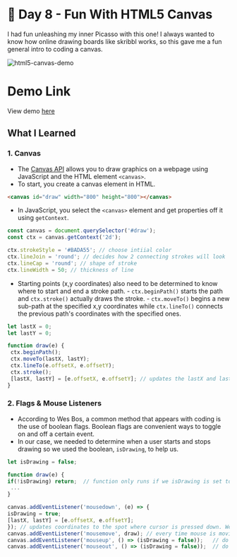 # 🎨 Day 8 - Fun With HTML5 Canvas

I had fun unleashing my inner Picasso with this one! I always wanted to know how online drawing boards like skribbl works, so this gave me a fun general intro to coding a canvas.

![html5-canvas-demo](https://i.ibb.co/qRGHgSB/Screen-Shot-2021-04-22-at-4-38-20-PM.png)

# Demo Link
View demo [here](https://sandaiiyahh.github.io/JavaScript30/08-Fun%20With%20HTML5%20Canvas/index.html)

## What I Learned

### 1. Canvas
 - The [Canvas API](https://developer.mozilla.org/en-US/docs/Web/API/Canvas_API) allows you to draw graphics on a webpage using JavaScript and the HTML element `<canvas>`. 
 - To start, you create a canvas element in HTML.
 
 ```html
 <canvas id="draw" width="800" height="800"></canvas>
 
  ```
  
   - In JavaScript, you select the `<canvas>` element and get properties off it using `getContext`. 
   ```javascript
 const canvas = document.querySelector('#draw');
 const ctx = canvas.getContext('2d');
 
 ctx.strokeStyle = '#BADA55'; // choose intiial color
 ctx.lineJoin = 'round'; // decides how 2 connecting strokes will look 
 ctx.lineCap = 'round'; // shape of stroke
 ctx.lineWidth = 50; // thickness of line
 
  ```
   - Starting points (x,y coordinates) also need to be determined to know where to start and end a stroke path.
    - `ctx.beginPath()` starts the path and `ctx.stroke()` actually draws the stroke. 
    - `ctx.moveTo()` begins a new sub-path at the specified x,y coordinates while `ctx.lineTo()` connects the previous path's coordinates with the specified ones.
 ```javascript
 let lastX = 0;
 let lastY = 0;
 
 function draw(e) {
  ctx.beginPath();
  ctx.moveTo(lastX, lastY);
  ctx.lineTo(e.offsetX, e.offsetY);
  ctx.stroke();
  [lastX, lastY] = [e.offsetX, e.offsetY]; // updates the lastX and lastY points to this new sub-path
 }
 
  ```
  
### 2. Flags & Mouse Listeners
 - According to Wes Bos, a common method that appears with coding is the use of boolean flags. Boolean flags are convenient ways to toggle on and off a certain event.
 - In our case, we needed to determine when a user starts and stops drawing so we used the boolean, `isDrawing`, to help us. 
 
  ```javascript
 let isDrawing = false;
 
 function draw(e) {
  if(!isDrawing) return;  // function only runs if we isDrawing is set to true.
   ...
 }
 
 canvas.addEventListener('mousedown', (e) => {
  isDrawing = true;
  [lastX, lastY] = [e.offsetX, e.offsetY];
}); // updates coordinates to the spot where cursor is pressed down. We can draw.
  canvas.addEventListener('mousemove', draw); // every time mouse is moving, call draw function
  canvas.addEventListener('mouseup', () => (isDrawing = false));   // do not draw when mouse is up
  canvas.addEventListener('mouseout', () => (isDrawing = false));  // do not draw when mouse is out of canvas area
 
  ```
 
 
  


